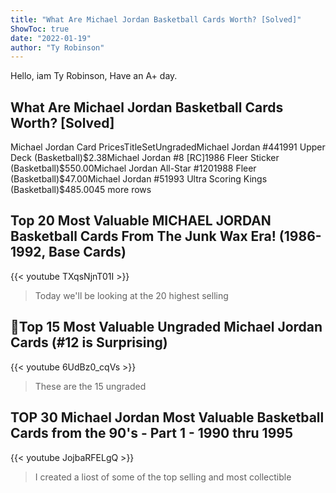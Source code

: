```yaml
---
title: "What Are Michael Jordan Basketball Cards Worth? [Solved]"
ShowToc: true 
date: "2022-01-19"
author: "Ty Robinson" 
---
```


Hello, iam Ty Robinson, Have an A+ day.
## What Are Michael Jordan Basketball Cards Worth? [Solved]
Michael Jordan Card PricesTitleSetUngradedMichael Jordan #441991 Upper Deck (Basketball)$2.38Michael Jordan #8 [RC]1986 Fleer Sticker (Basketball)$550.00Michael Jordan All-Star #1201988 Fleer (Basketball)$47.00Michael Jordan #51993 Ultra Scoring Kings (Basketball)$485.0045 more rows

## Top 20 Most Valuable MICHAEL JORDAN Basketball Cards From The Junk Wax Era! (1986-1992, Base Cards)
{{< youtube TXqsNjnT01I >}}
>Today we'll be looking at the 20 highest selling 

## 🏀Top 15 Most Valuable Ungraded Michael Jordan Cards (#12 is Surprising)
{{< youtube 6UdBz0_cqVs >}}
>These are the 15 ungraded 

## TOP 30 Michael Jordan Most Valuable Basketball Cards from the 90's - Part 1 - 1990 thru 1995
{{< youtube JojbaRFELgQ >}}
>I created a liost of some of the top selling and most collectible 

